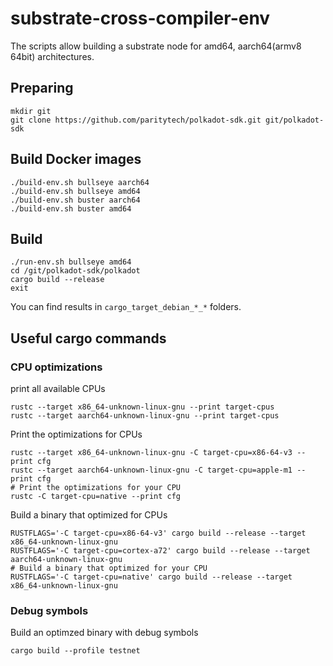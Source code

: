 # substrate-cross-compiler-env

The scripts allow building a substrate node for amd64, aarch64(armv8 64bit) architectures.

## Preparing

```commandline
mkdir git
git clone https://github.com/paritytech/polkadot-sdk.git git/polkadot-sdk
```

## Build Docker images
```commandline
./build-env.sh bullseye aarch64
./build-env.sh bullseye amd64
./build-env.sh buster aarch64
./build-env.sh buster amd64
```

## Build
```commandline
./run-env.sh bullseye amd64
cd /git/polkadot-sdk/polkadot
cargo build --release
exit
```

You can find results in `cargo_target_debian_*_*` folders.

## Useful cargo commands

### CPU optimizations

print all available CPUs
```commandline
rustc --target x86_64-unknown-linux-gnu --print target-cpus
rustc --target aarch64-unknown-linux-gnu --print target-cpus
```
Print the optimizations for CPUs
```commandline
rustc --target x86_64-unknown-linux-gnu -C target-cpu=x86-64-v3 --print cfg
rustc --target aarch64-unknown-linux-gnu -C target-cpu=apple-m1 --print cfg
# Print the optimizations for your CPU
rustc -C target-cpu=native --print cfg
```
Build a binary that optimized for CPUs
```commandline
RUSTFLAGS='-C target-cpu=x86-64-v3' cargo build --release --target x86_64-unknown-linux-gnu
RUSTFLAGS='-C target-cpu=cortex-a72' cargo build --release --target aarch64-unknown-linux-gnu
# Build a binary that optimized for your CPU
RUSTFLAGS='-C target-cpu=native' cargo build --release --target x86_64-unknown-linux-gnu
```

### Debug symbols

Build an optimzed binary with debug symbols
```commandline
cargo build --profile testnet
```